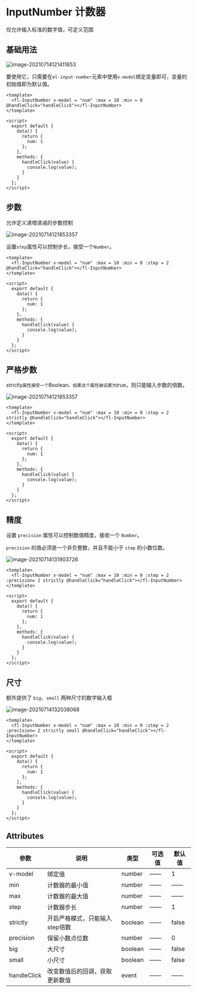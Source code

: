 # InputNumber 计数器

仅允许输入标准的数字值，可定义范围

## 基础用法

![image-20210714121411853](C:\Users\mi\AppData\Roaming\Typora\typora-user-images\image-20210714121411853.png)

要使用它，只需要在`el-input-number`元素中使用`v-model`绑定变量即可，变量的初始值即为默认值。

```
<template>
  <fl-InputNumber v-model = "num" :max = 10 :min = 0 @handleClick="handleClick"></fl-InputNumber>
</template>

<script>
  export default {
    data() {
      return {
        num: 1
      };
    },
    methods: {
      handleClick(value) {
        console.log(value);
      }
    }
  };
</script>
```

## 步数

允许定义递增递减的步数控制

![image-20210714121853357](C:\Users\mi\AppData\Roaming\Typora\typora-user-images\image-20210714121853357.png)

设置`step`属性可以控制步长，接受一个`Number`。

```
<template>
  <fl-InputNumber v-model = "num" :max = 10 :min = 0 :step = 2 @handleClick="handleClick"></fl-InputNumber>
</template>

<script>
  export default {
    data() {
      return {
        num: 1
      };
    },
    methods: {
      handleClick(value) {
        console.log(value);
      }
    }
  };
</script>
```

## 严格步数

strictly`属性接受一个`Boolean`。如果这个属性被设置为`true，则只能输入步数的倍数。

![image-20210714121853357](C:\Users\mi\AppData\Roaming\Typora\typora-user-images\image-20210714121853357.png)

```
<template>
  <fl-InputNumber v-model = "num" :max = 10 :min = 0 :step = 2 strictly @handleClick="handleClick"></fl-InputNumber>
</template>

<script>
  export default {
    data() {
      return {
        num: 1
      };
    },
    methods: {
      handleClick(value) {
        console.log(value);
      }
    }
  };
</script>
```

## 精度

设置 `precision` 属性可以控制数值精度，接收一个 `Number`。

`precision` 的值必须是一个非负整数，并且不能小于 `step` 的小数位数。

![image-20210714131903726](C:\Users\mi\AppData\Roaming\Typora\typora-user-images\image-20210714131903726.png)

```
<template>
  <fl-InputNumber v-model = "num" :max = 10 :min = 0 :step = 2 :precision= 2 strictly @handleClick="handleClick"></fl-InputNumber>
</template>

<script>
  export default {
    data() {
      return {
        num: 1
      };
    },
    methods: {
      handleClick(value) {
        console.log(value);
      }
    }
  };
</script>
```

## 尺寸

额外提供了 `big`、`small` 两种尺寸的数字输入框

![image-20210714132038068](C:\Users\mi\AppData\Roaming\Typora\typora-user-images\image-20210714132038068.png)

```
<template>
  <fl-InputNumber v-model = "num" :max = 10 :min = 0 :step = 2 :precision= 2 strictly small @handleClick="handleClick"></fl-InputNumber>
</template>

<script>
  export default {
    data() {
      return {
        num: 1
      };
    },
    methods: {
      handleClick(value) {
        console.log(value);
      }
    }
  };
</script>
```



## Attributes

| 参数        | 说明                           | 类型    | 可选值 | 默认值 |
| ----------- | ------------------------------ | ------- | ------ | ------ |
| v-model     | 绑定值                         | number  | ——     | 1      |
| min         | 计数器的最小值                 | number  | ——     | ——     |
| max         | 计数器的最大值                 | number  | ——     | ——     |
| step        | 计数器步长                     | number  | ——     | 1      |
| strictly    | 开启严格模式，只能输入step倍数 | boolean | ——     | false  |
| precision   | 保留小数点位数                 | number  | ——     | 0      |
| big         | 大尺寸                         | boolean | ——     | false  |
| small       | 小尺寸                         | boolean | ——     | false  |
| handleClick | 改变数值后的回调，获取更新数值 | event   | ——     | ——     |

